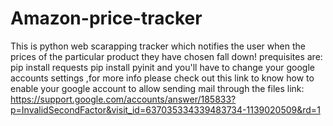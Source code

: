# Amazon-price-tracker
This is python web scarapping tracker which notifies the user when the prices of the particular product they have chosen fall down!
prequisites are:
pip install requests
pip install pyinit
and you'll have to change your google accounts settings ,for more info please check out this link to know how to enable your google account to allow sending mail through the files
link: https://support.google.com/accounts/answer/185833?p=InvalidSecondFactor&visit_id=637035334339483734-1139020509&rd=1
